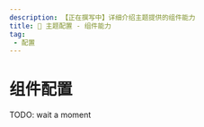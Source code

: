 ```yaml
---
description: 【正在撰写中】详细介绍主题提供的组件能力
title: 🔧 主题配置 - 组件能力
tag:
 - 配置
---
```


# 组件配置

TODO: wait a moment